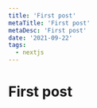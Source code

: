```yaml
---
title: 'First post'
metaTitle: 'First post'
metaDesc: 'First post'
date: '2021-09-22'
tags:
  - nextjs
---
```



# First post